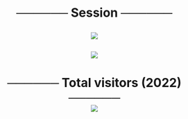 <p align="center">
  <h1 align="center">────── Session ──────<br>
<p>
<p align="center">
  <img src="https://github-readme-stats.vercel.app/api/top-langs/?username=sessiondev&layout=compact&theme=tokyonight" />
</a>
<p><p><p align="center">
  <img src="https://github-readme-stats.vercel.app/api?username=sessiondev&show_icons=true&theme=tokyonight" />
</a>
  
<p> 
  <h1 align="center">────── Total visitors (2022) ──────<br>
  <img src="https://komarev.com/ghpvc/?username=sessiondev&style=square" />
    </h1>
</p>
</p>
